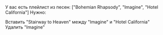 У вас есть плейлист из песен:
["Bohemian Rhapsody", "Imagine", "Hotel California"]
Нужно:

Вставить "Stairway to Heaven" между "Imagine" и "Hotel California"
Удалить "Imagine"
